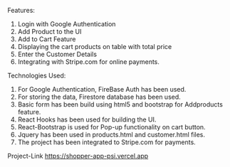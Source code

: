 
Features:
 1. Login with Google Authentication
 2. Add Product to the UI
 3. Add to Cart Feature
 4. Displaying the cart products on table with total price
 5. Enter the Customer Details
 6. Integrating with Stripe.com for online payments.

Technologies Used: 
1. For Google Authentication, FireBase Auth has been used.
2. For storing the data, Firestore database has been used.
3. Basic form has been build using html5 and bootstrap for Addproducts feature.
4. React Hooks has been used for building the UI.
5. React-Bootstrap is used for Pop-up functionality on cart button.
6. Jquery has been used in products.html and customer.html files.
7. The project has been integrated to Stripe.com for payments.

Project-Link
https://shopper-app-psi.vercel.app
